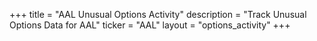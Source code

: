 +++
title = "AAL Unusual Options Activity"
description = "Track Unusual Options Data for AAL"
ticker = "AAL"
layout = "options_activity"
+++


